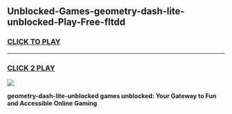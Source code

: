 
## Unblocked-Games-geometry-dash-lite-unblocked-Play-Free-fltdd
<h3>
<a href="https://premium76.site?title=geometry-dash-lite-unblocked&ref=24M">CLICK TO PLAY</a></h3>
<hr>

<h3>
<a href="https://premium76.site?title=geometry-dash-lite-unblocked&ref=24M">CLICK 2 PLAY</a>
  
</h3>

<a href="https://premium76.site?title=geometry-dash-lite-unblocked&ref=24M"><img src="https://clearcache.store/games.png"></a>


**geometry-dash-lite-unblocked games unblocked: Your Gateway to Fun and Accessible Online Gaming**
